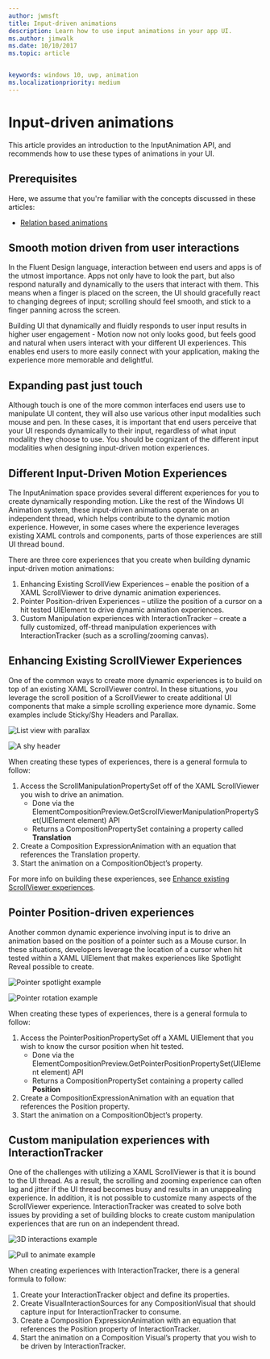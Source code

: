 ```yaml
---
author: jwmsft
title: Input-driven animations
description: Learn how to use input animations in your app UI.
ms.author: jimwalk
ms.date: 10/10/2017
ms.topic: article


keywords: windows 10, uwp, animation
ms.localizationpriority: medium
---
```

# Input-driven animations

This article provides an introduction to the InputAnimation API, and recommends how to use these types of animations in your UI.

## Prerequisites

Here, we assume that you're familiar with the concepts discussed in these articles:

- [Relation based animations](relation-animations.md)

## Smooth motion driven from user interactions

In the Fluent Design language, interaction between end users and apps is of the utmost importance. Apps not only have to look the part, but also respond naturally and dynamically to the users that interact with them. This means when a finger is placed on the screen, the UI should gracefully react to changing degrees of input; scrolling should feel smooth, and stick to a finger panning across the screen.

Building UI that dynamically and fluidly responds to user input results in higher user engagement - Motion now not only looks good, but feels good and natural when users interact with your different UI experiences. This enables end users to more easily connect with your application, making the experience more memorable and delightful.

## Expanding past just touch

Although touch is one of the more common interfaces end users use to manipulate UI content, they will also use various other input modalities such mouse and pen. In these cases, it is important that end users perceive that your UI responds dynamically to their input, regardless of what input modality they choose to use. You should be cognizant of the different input modalities when designing input-driven motion experiences.

## Different Input-Driven Motion Experiences

The InputAnimation space provides several different experiences for you to create dynamically responding motion. Like the rest of the Windows UI Animation system, these input-driven animations operate on an independent thread, which helps contribute to the dynamic motion experience. However, in some cases where the experience leverages existing XAML controls and components, parts of those experiences are still UI thread bound.

There are three core experiences that you create when building dynamic input-driven motion animations:

1. Enhancing Existing ScrollView Experiences – enable the position of a XAML ScrollViewer to drive dynamic animation experiences.
1. Pointer Position-driven Experiences – utilize the position of a cursor on a hit tested UIElement to drive dynamic animation experiences.
1. Custom Manipulation experiences with InteractionTracker – create a fully customized, off-thread manipulation experiences with InteractionTracker (such as a scrolling/zooming canvas).

## Enhancing Existing ScrollViewer Experiences

One of the common ways to create more dynamic experiences is to build on top of an existing XAML ScrollViewer control. In these situations, you leverage the scroll position of a ScrollViewer to create additional UI components that make a simple scrolling experience more dynamic. Some examples include Sticky/Shy Headers and Parallax.

![List view with parallax](images/animation/parallax.gif)

![A shy header](images/animation/shy-header.gif)

When creating these types of experiences, there is a general formula to follow:

1. Access the ScrollManipulationPropertySet off of the XAML ScrollViewer you wish to drive an animation.
    - Done via the ElementCompositionPreview.GetScrollViewerManipulationPropertySet(UIElement element) API
    - Returns a CompositionPropertySet containing a property called **Translation**
1. Create a Composition ExpressionAnimation with an equation that references the Translation property.
1. Start the animation on a CompositionObject’s property.

For more info on building these experiences, see [Enhance existing ScrollViewer experiences](scroll-input-animations.md).

## Pointer Position-driven experiences

Another common dynamic experience involving input is to drive an animation based on the position of a pointer such as a Mouse cursor. In these situations, developers leverage the location of a cursor when hit tested within a XAML UIElement that makes experiences like Spotlight Reveal possible to create.

![Pointer spotlight example](images/animation/spotlight-reveal.gif)

![Pointer rotation example](images/animation/pointer-rotate.gif)

When creating these types of experiences, there is a general formula to follow:

1. Access the PointerPositionPropertySet off a XAML UIElement that you wish to know the cursor position when hit tested.
    - Done via the ElementCompositionPreview.GetPointerPositionPropertySet(UIElement element) API
    - Returns a CompositionPropertySet containing a property called **Position**
1. Create a CompositionExpressionAnimation with an equation that references the Position property.
1. Start the animation on a CompositionObject’s property.

## Custom manipulation experiences with InteractionTracker

One of the challenges with utilizing a XAML ScrollViewer is that it is bound to the UI thread. As a result, the scrolling and zooming experience can often lag and jitter if the UI thread becomes busy and results in an unappealing experience. In addition, it is not possible to customize many aspects of the ScrollViewer experience. InteractionTracker was created to solve both issues by providing a set of building blocks to create custom manipulation experiences that are run on an independent thread.

![3D interactions example](images/animation/interactions-3d.gif)

![Pull to animate example](images/animation/pull-to-animate.gif)

When creating experiences with InteractionTracker, there is a general formula to follow:

1. Create your InteractionTracker object and define its properties.
1. Create VisualInteractionSources for any CompositionVisual that should capture input for InteractionTracker to consume.
1. Create a Composition ExpressionAnimation with an equation that references the Position property of InteractionTracker.
1. Start the animation on a Composition Visual’s property that you wish to be driven by InteractionTracker.
